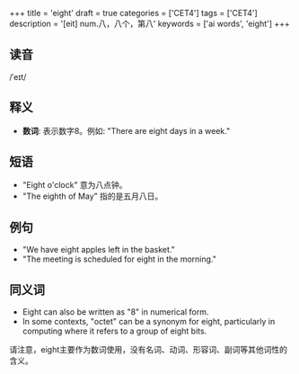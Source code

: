 +++
title = 'eight'
draft = true
categories = ['CET4']
tags = ['CET4']
description = '[eit] num.八，八个，第八'
keywords = ['ai words', 'eight']
+++

## 读音
/ˈeɪt/

## 释义
- **数词**: 表示数字8。例如: "There are eight days in a week."

## 短语
- "Eight o'clock" 意为八点钟。
- "The eighth of May" 指的是五月八日。

## 例句
- "We have eight apples left in the basket."
- "The meeting is scheduled for eight in the morning."

## 同义词
- Eight can also be written as "8" in numerical form.
- In some contexts, "octet" can be a synonym for eight, particularly in computing where it refers to a group of eight bits.

请注意，eight主要作为数词使用，没有名词、动词、形容词、副词等其他词性的含义。
